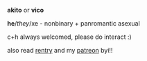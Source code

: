 **akito** or **vico**

**he**/*they*/xe - nonbinary + panromantic asexual

c+h always welcomed, please do interact :)

also read [rentry](https://rentry.co/akitoyr) and my [patreon](https://patreon.com/shinonomeakito) byi!!
